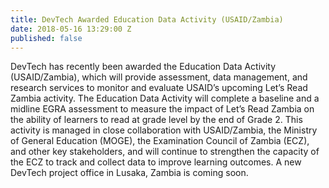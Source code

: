 ```yaml
---
title: DevTech Awarded Education Data Activity (USAID/Zambia)
date: 2018-05-16 13:29:00 Z
published: false
---
```


DevTech has recently been awarded the Education Data Activity (USAID/Zambia), which will provide assessment, data management, and research services to monitor and evaluate USAID’s upcoming Let’s Read Zambia activity. The Education Data Activity will complete a baseline and a midline EGRA assessment to measure the impact of Let’s Read Zambia on the ability of learners to read at grade level by the end of Grade 2. This activity is managed in close collaboration with USAID/Zambia, the Ministry of General Education (MOGE), the Examination Council of Zambia (ECZ), and other key stakeholders, and will continue to strengthen the capacity of the ECZ to track and collect data to improve learning outcomes. A new DevTech project office in Lusaka, Zambia is coming soon. 